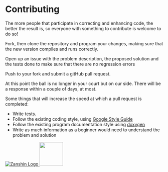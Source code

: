 # Contributing

The more people that participate in correcting and enhancing code, the better the result is, so everyone with something to contribute is welcome to do so! 

Fork, then clone the repository and program your changes, making sure that the new version compiles and runs correctly.

Open up an issue with the problem description, the proposed solution and the tests done to make sure that there are no regression errors

Push to your fork and submit a gitHub pull request.

At this point the ball is no longer in your court but on our side. There will be a response within a couple of days, at most. 

Some things that will increase the speed at which a pull request is completed:

* Write tests.
* Follow the existing coding style, using [Google Style Guide](https://google.github.io/styleguide/cppguide.html)
* Follow the existing program documentation style using [doxygen](http://www.doxygen.nl/)
* Write as much information as a beginner would need to understand the problem and solution

[![Zanshin Logo](https://zanduino.github.io/Images/zanshinkanjitiny.gif) <img src="https://zanduino.github.io/Images/zanshintext.gif" width="75"/>](https://zanduino.github.io)